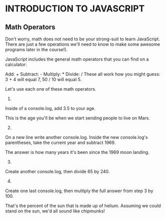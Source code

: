 # INTRODUCTION TO JAVASCRIPT
## Math Operators
Don't worry, math does not need to be your strong-suit to learn JavaScript. There are just a few operations we'll need to know to make some awesome programs later in the course!).

JavaScript includes the general math operators that you can find on a calculator:

Add: +
Subtract: -
Multiply: *
Divide: /
These all work how you might guess: 3 + 4 will equal 7, 50 / 10 will equal 5.

Let's use each one of these math operators.

1.
Inside of a console.log, add 3.5 to your age.

This is the age you'll be when we start sending people to live on Mars.



2.
On a new line write another console.log. Inside the new console.log's parentheses, take the current year and subtract 1969.

The answer is how many years it's been since the 1969 moon landing.


3.
Create another console.log, then divide 65 by 240.


4.
Create one last console.log, then multiply the full answer from step 3 by 100.

That's the percent of the sun that is made up of helium. Assuming we could stand on the sun, we'd all sound like chipmunks!



